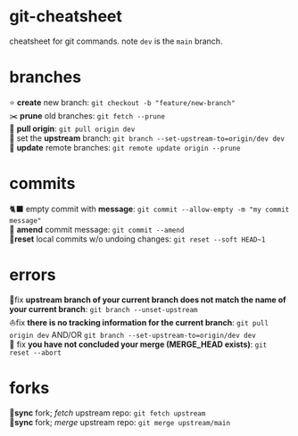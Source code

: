# git-cheatsheet
cheatsheet for git commands. note `dev` is the `main` branch.

# branches
:star: **create** new branch: `git checkout -b "feature/new-branch"`  
:scissors: **prune** old branches: `git fetch --prune`  
🥇 **pull origin**: `git pull origin dev`  
🍥 set the **upstream** branch: `git branch --set-upstream-to=origin/dev dev`
🤖 **update** remote branches: `git remote update origin --prune`

# commits
🐈‍⬛ empty commit with **message**: `git commit --allow-empty -m "my commit message"`  
:bug: **amend** commit message: `git commit --amend`  
🌭**reset** local commits w/o undoing changes: `git reset --soft HEAD~1`

# errors
🌊fix **upstream branch of your current branch does not match the name of your current branch**: `git branch --unset-upstream`  
⛵fix **there is no tracking information for the current branch**: `git pull origin dev` AND/OR `git branch --set-upstream-to=origin/dev dev`  
:hammer: fix **you have not concluded your merge (MERGE_HEAD exists)**: `git reset --abort`  

# forks
🐶**sync** fork; _fetch_ upstream repo: `git fetch upstream`   
🍴**sync** fork; _merge_ upstream repo: `git merge upstream/main`

